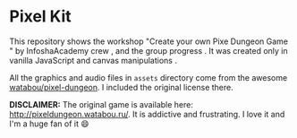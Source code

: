 # Pixel Kit

This repository shows the workshop "Create your own Pixe Dungeon Game " by InfoshaAcademy crew , and the group progress . 
It was created only in vanilla JavaScript and canvas manipulations . 

All the graphics and audio files in `assets` directory come from the awesome [watabou/pixel-dungeon](https://github.com/watabou/pixel-dungeon). I included the original license there.

**DISCLAIMER:** The original game is available here: http://pixeldungeon.watabou.ru/. It is addictive and frustrating. I love it and I'm a huge fan of it :smile:


